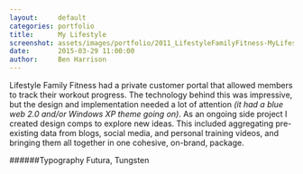 ```yaml
---
layout:     default
categories: portfolio
title:      My Lifestyle
screenshot: assets/images/portfolio/2011_LifestyleFamilyFitness-MyLifestyle.jpg
date:       2015-03-29 11:00:00
author:     Ben Harrison
---
```


Lifestyle Family Fitness had a private customer portal that allowed members to track their workout progress.
The technology behind this was impressive, but the design and implementation needed a lot of attention 
<em>(it had a blue web 2.0 and/or Windows XP theme going on)</em>.
As an ongoing side project I created design comps to explore new ideas.
This included aggregating pre-existing data from blogs, social media, and personal training videos, 
and bringing them all together in one cohesive, on-brand, package.

######Typography
Futura, Tungsten
